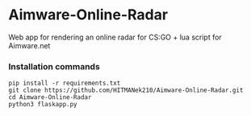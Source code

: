 # Aimware-Online-Radar
Web app for rendering an online radar for CS:GO + lua script for Aimware.net

### Installation commands

    pip install -r requirements.txt
    git clone https://github.com/HITMANek210/Aimware-Online-Radar.git
    cd Aimware-Online-Radar
    python3 flaskapp.py
